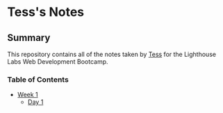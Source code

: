 # Tess's Notes

## Summary 

This repository contains all of the notes taken by [Tess](https://github.com/tessfbs) for the Lighthouse Labs Web Development Bootcamp.

### Table of Contents
* [Week 1](week_1)
  * [Day 1](week_1/day_1)